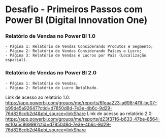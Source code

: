# Desafio - Primeiros Passos com Power BI (Digital Innovation One)
 
### Relatório de Vendas no Power BI 1.0
    
    - Página 1: Relatório de Vendas Considerando Produtos e Segmento;
    - Página 2: Relatório de Vendas Considerando Países e Lucro;
    - Página 3: Relatório de Vendas e Lucros por País (Localização espacial).

### Relatório de Vendas no Power BI 2.0
    - Página 1: Relatório de Vendas;
    - Página 2: Relatório de Lucro Detalhado.

Link de acesso ao relatório 1.0: https://app.powerbi.com/groups/me/reports/6feaa223-a698-4f1f-bc07-b99de5a92647?ctid=d7850d8d-7e3e-4b6c-9d29-76d826cdb2d4&pbi_source=linkShare
Link de acesso ao relatório 2.0: https://app.powerbi.com/groups/me/reports/d23f37f6-b633-47be-8564-ec10a5c86998?ctid=d7850d8d-7e3e-4b6c-9d29-76d826cdb2d4&pbi_source=linkShare

